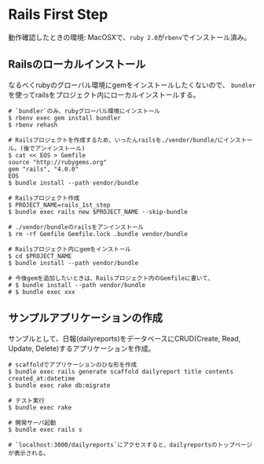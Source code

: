 # Rails First Step

動作確認したときの環境: MacOSXで、`ruby 2.0`が`rbenv`でインストール済み。


## Railsのローカルインストール

なるべくrubyのグローバル環境にgemをインストールしたくないので、
`bundler`を使ってrailsをプロジェクト内にローカルインストールする。

```
# `bundler`のみ、rubyグローバル環境にインストール
$ rbenv exec gem install bundler
$ rbenv rehash

# Railsプロジェクトを作成するため、いったんrailsを./vendor/bundle/にインストール。(後でアンインストール)
$ cat << EOS > Gemfile
source "http://rubygems.org"
gem "rails", "4.0.0"
EOS
$ bundle install --path vendor/bundle

# Railsプロジェクト作成
$ PROJECT_NAME=rails_1st_step
$ bundle exec rails new $PROJECT_NAME --skip-bundle

# ./vendor/bundleのrailsをアンインストール
$ rm -rf Gemfile Gemfile.lock .bundle vendor/bundle

# Railsプロジェクト内にgemをインストール
$ cd $PROJECT_NAME
$ bundle install --path vendor/bundle

# 今後gemを追加したいときは、Railsプロジェクト内のGemfileに書いて、
# $ bundle install --path vendor/bundle
# $ bundle exec xxx
```


## サンプルアプリケーションの作成

サンプルとして、日報(dailyreports)をデータベースにCRUD(Create, Read, Update, Delete)するアプリケーションを作成。

```
# scaffoldでアプリケーションのひな形を作成
$ bundle exec rails generate scaffold dailyreport title contents created_at:datetime
$ bundle exec rake db:migrate

# テスト実行
$ bundle exec rake

# 開発サーバ起動
$ bundle exec rails s

# `localhost:3000/dailyreports`にアクセスすると、dailyreportsのトップページが表示される。
```
